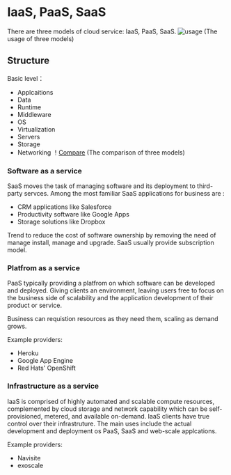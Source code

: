 # IaaS, PaaS, SaaS #
There are three models of cloud service: IaaS, PaaS, SaaS.
![usage](https://qph.fs.quoracdn.net/main-qimg-bfa90d592a69b8fcbee52ccd8a8ed743-c "usage")
(The usage of three models)

## Structure ##
Basic level：
* Applcaitions
* Data
* Runtime
* Middleware
* OS
* Virtualization
* Servers
* Storage
* Networking
！[Compare](https://pic002.cnblogs.com/images/2012/402771/2012121016091956.jpg "compare")
(The comparison of three models)

### Software as a service ###
SaaS moves the task of managing software and its deployment to third-party servces. Among the most familiar SaaS applications for business are :
* CRM applications like Salesforce
* Productivity software like Google Apps
* Storage solutions like Dropbox

Trend to reduce the cost of software ownership by removing the need of manage install, manage and upgrade.
SaaS usually provide subscription model.

### Platfrom as a service ###
PaaS typically providing a platfrom on which software can be developed and deployed. Giving clients an environment, leaving users free to focus on the business side of scalability and the application development of their product or service.

Business can requistion resources as they need them, scaling as demand grows.

Example providers:
* Heroku
* Google App Engine
* Red Hats' OpenShift

### Infrastructure as a service ###
IaaS is comprised of highly automated and scalable compute resources, complemented by cloud storage and network capability which can be self-provisioned, metered, and available on-demand.
IaaS clients have true control over their infrastruture. The main uses include the actual development and deployment os PaaS, SaaS and web-scale applcations.

Example providers:
* Navisite
* exoscale